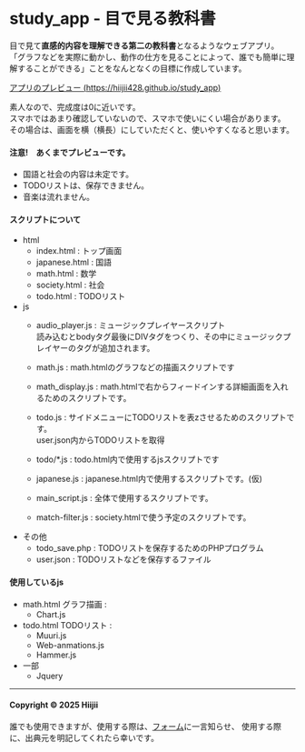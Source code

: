 # study_app - 目で見る教科書

目で見て**直感的内容を理解できる第二の教科書**となるようなウェブアプリ。  
「グラフなどを実際に動かし、動作の仕方を見ることによって、誰でも簡単に理解することができる」ことをなんとなくの目標に作成しています。

[アプリのプレビュー (https://hiijii428.github.io/study_app) ](https://hiijii428.github.io/study_app)

素人なので、完成度は0に近いです。  
スマホではあまり確認していないので、スマホで使いにくい場合があります。  
その場合は、画面を横（横長）にしていただくと、使いやすくなると思います。

#### **注意!　あくまでプレビューです。**
- 国語と社会の内容は未定です。
- TODOリストは、保存できません。
- 音楽は流れません。

#### スクリプトについて
- html
	- index.html : トップ画面
	- japanese.html : 国語
	- math.html : 数学
	- society.html : 社会
	- todo.html : TODOリスト
- js
	- audio_player.js : ミュージックプレイヤースクリプト  
	読み込むとbodyタグ最後にDIVタグをつくり、その中にミュージックプレイヤーのタグが追加されます。

	- math.js : math.htmlのグラフなどの描画スクリプトです

	- math_display.js : math.htmlで右からフィードインする詳細画面を入れるためのスクリプトです。

	- todo.js : サイドメニューにTODOリストを表zさせるためのスクリプトです。  
	user.json内からTODOリストを取得

	 - todo/*.js : todo.html内で使用するjsスクリプトです

	 - japanese.js : japanese.html内で使用するスクリプトです。(仮)

	 - main_script.js : 全体で使用するスクリプトです。

	- match-filter.js : society.htmlで使う予定のスクリプトです。
- その他
	- todo_save.php : TODOリストを保存するためのPHPプログラム
	- user.json : TODOリストなどを保存するファイル
#### 使用しているjs
- math.html グラフ描画 :
	- Chart.js
- todo.html TODOリスト :
	- Muuri.js
	- Web-anmations.js
	- Hammer.js
- 一部
	- Jquery


---
#### **Copyright © 2025 Hiijii**
誰でも使用できますが、使用する際は、[フォーム](https://hiijii428.github.io/blog/form.html)に一言知らせ、
使用する際に、出典元を明記してくれたら幸いです。